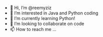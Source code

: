 - 👋 Hi, I’m @reemyziz
- 👀 I’m interested in Java and Python coding
- 🌱 I’m currently learning Python!
- 💞️ I’m looking to collaborate on code
- 📫 How to reach me ...

<!---
reemyziz/reemyziz is a ✨ special ✨ repository because its `README.md` (this file) appears on your GitHub profile.
You can click the Preview link to take a look at your changes.
--->
